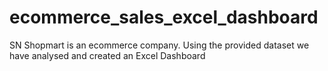 # ecommerce_sales_excel_dashboard
SN Shopmart is an ecommerce company. Using the provided dataset we have analysed and created an Excel Dashboard

